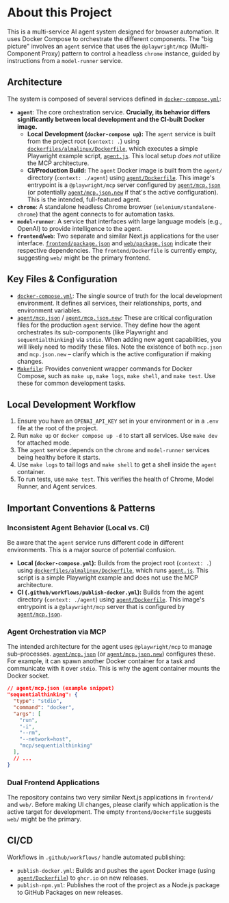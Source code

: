 # About this Project

This is a multi-service AI agent system designed for browser automation. It uses Docker Compose to orchestrate the different components. The "big picture" involves an `agent` service that uses the `@playwright/mcp` (Multi-Component Proxy) pattern to control a headless `chrome` instance, guided by instructions from a `model-runner` service.

## Architecture

The system is composed of several services defined in [`docker-compose.yml`](docker-compose.yml:1):

-   **`agent`**: The core orchestration service. **Crucially, its behavior differs significantly between local development and the CI-built Docker image.**
    -   **Local Development (`docker-compose up`):** The `agent` service is built from the project root (`context: .`) using [`dockerfiles/almalinux/Dockerfile`](dockerfiles/almalinux/Dockerfile:1), which executes a simple Playwright example script, [`agent.js`](agent.js:1). This local setup *does not* utilize the MCP architecture.
    -   **CI/Production Build:** The `agent` Docker image is built from the `agent/` directory (`context: ./agent`) using [`agent/Dockerfile`](agent/Dockerfile:1). This image's entrypoint is a `@playwright/mcp` server configured by [`agent/mcp.json`](agent/mcp.json:1) (or potentially [`agent/mcp.json.new`](agent/mcp.json.new:1) if that's the active configuration). This is the intended, full-featured agent.
-   **`chrome`**: A standalone headless Chrome browser (`selenium/standalone-chrome`) that the agent connects to for automation tasks.
-   **`model-runner`**: A service that interfaces with large language models (e.g., OpenAI) to provide intelligence to the agent.
-   **`frontend`/`web`**: Two separate and similar Next.js applications for the user interface. [`frontend/package.json`](frontend/package.json:1) and [`web/package.json`](web/package.json:1) indicate their respective dependencies. The `frontend/Dockerfile` is currently empty, suggesting `web/` might be the primary frontend.

## Key Files & Configuration

-   [`docker-compose.yml`](docker-compose.yml:1): The single source of truth for the local development environment. It defines all services, their relationships, ports, and environment variables.
-   [`agent/mcp.json`](agent/mcp.json:1) / [`agent/mcp.json.new`](agent/mcp.json.new:1): These are critical configuration files for the production `agent` service. They define how the agent orchestrates its sub-components (like Playwright and `sequentialthinking`) via `stdio`. When adding new agent capabilities, you will likely need to modify these files. Note the existence of both `mcp.json` and `mcp.json.new` – clarify which is the active configuration if making changes.
-   [`Makefile`](Makefile:1): Provides convenient wrapper commands for Docker Compose, such as `make up`, `make logs`, `make shell`, and `make test`. Use these for common development tasks.

## Local Development Workflow

1.  Ensure you have an `OPENAI_API_KEY` set in your environment or in a `.env` file at the root of the project.
2.  Run `make up` or `docker compose up -d` to start all services. Use `make dev` for attached mode.
3.  The `agent` service depends on the `chrome` and `model-runner` services being healthy before it starts.
4.  Use `make logs` to tail logs and `make shell` to get a shell inside the `agent` container.
5.  To run tests, use `make test`. This verifies the health of Chrome, Model Runner, and Agent services.

## Important Conventions & Patterns

### Inconsistent Agent Behavior (Local vs. CI)

Be aware that the `agent` service runs different code in different environments. This is a major source of potential confusion.
-   **Local (`docker-compose.yml`):** Builds from the project root (`context: .`) using [`dockerfiles/almalinux/Dockerfile`](dockerfiles/almalinux/Dockerfile:1), which runs [`agent.js`](agent.js:1). This script is a simple Playwright example and does not use the MCP architecture.
-   **CI (`.github/workflows/publish-docker.yml`):** Builds from the agent directory (`context: ./agent`) using [`agent/Dockerfile`](agent/Dockerfile:1). This image's entrypoint is a `@playwright/mcp` server that is configured by [`agent/mcp.json`](agent/mcp.json:1).

### Agent Orchestration via MCP

The intended architecture for the agent uses `@playwright/mcp` to manage sub-processes. [`agent/mcp.json`](agent/mcp.json:1) (or [`agent/mcp.json.new`](agent/mcp.json.new:1)) configures these. For example, it can spawn another Docker container for a task and communicate with it over `stdio`. This is why the agent container mounts the Docker socket.

```json
// agent/mcp.json (example snippet)
"sequentialthinking": {
  "type": "stdio",
  "command": "docker",
  "args": [
    "run",
    "-i",
    "--rm",
    "--network=host",
    "mcp/sequentialthinking"
  ],
  // ...
}
```

### Dual Frontend Applications

The repository contains two very similar Next.js applications in `frontend/` and `web/`. Before making UI changes, please clarify which application is the active target for development. The empty `frontend/Dockerfile` suggests `web/` might be the primary.

## CI/CD

Workflows in `.github/workflows/` handle automated publishing:
-   `publish-docker.yml`: Builds and pushes the `agent` Docker image (using [`agent/Dockerfile`](agent/Dockerfile:1)) to `ghcr.io` on new releases.
-   `publish-npm.yml`: Publishes the root of the project as a Node.js package to GitHub Packages on new releases.
